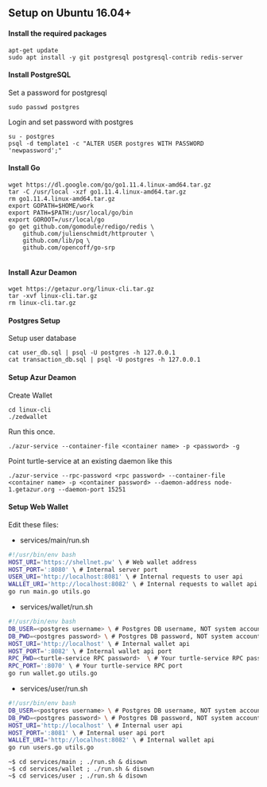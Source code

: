 
## Setup on Ubuntu 16.04+

#### Install the required packages

```
apt-get update
sudo apt install -y git postgresql postgresql-contrib redis-server	
```
#### Install PostgreSQL

Set a password for postgresql
```
sudo passwd postgres
```

Login and set password with postgres 
```
su - postgres
psql -d template1 -c "ALTER USER postgres WITH PASSWORD 'newpassword';"
```


#### Install Go

```
wget https://dl.google.com/go/go1.11.4.linux-amd64.tar.gz
tar -C /usr/local -xzf go1.11.4.linux-amd64.tar.gz
rm go1.11.4.linux-amd64.tar.gz
export GOPATH=$HOME/work
export PATH=$PATH:/usr/local/go/bin
export GOROOT=/usr/local/go
go get github.com/gomodule/redigo/redis \
	github.com/julienschmidt/httprouter \
	github.com/lib/pq \
	github.com/opencoff/go-srp
	
```

#### Install Azur Deamon
```
wget https://getazur.org/linux-cli.tar.gz
tar -xvf linux-cli.tar.gz
rm linux-cli.tar.gz
```

#### Postgres Setup

Setup user database  
```
cat user_db.sql | psql -U postgres -h 127.0.0.1
cat transaction_db.sql | psql -U postgres -h 127.0.0.1
```

#### Setup Azur Deamon

Create Wallet

```
cd linux-cli
./zedwallet
```


Run this once.
```
./azur-service --container-file <container name> -p <password> -g
```

Point turtle-service at an existing daemon like this
```
./azur-service --rpc-password <rpc password> --container-file <container name> -p <container password> --daemon-address node-1.getazur.org --daemon-port 15251
```


#### Setup Web Wallet

Edit these files:
* services/main/run.sh  
```bash
#!/usr/bin/env bash
HOST_URI='https://shellnet.pw' \ # Web wallet address
HOST_PORT=':8080' \ # Internal server port
USER_URI='http://localhost:8081' \ # Internal requests to user api
WALLET_URI='http://localhost:8082' \ # Internal requests to wallet api
go run main.go utils.go
```
* services/wallet/run.sh  
```bash
#!/usr/bin/env bash
DB_USER=<postgres username> \ # Postgres DB username, NOT system account username
DB_PWD=<postgres password> \ # Postgres DB password, NOT system account password
HOST_URI='http://localhost' \ # Internal wallet api
HOST_PORT=':8082' \ # Internal wallet api port
RPC_PWD=<turtle-service RPC password>  \ # Your turtle-service RPC password
RPC_PORT=':8070' \ # Your turtle-service RPC port
go run wallet.go utils.go
```
* services/user/run.sh  
```bash
#!/usr/bin/env bash
DB_USER=<postgres username> \ # Postgres DB username, NOT system account username
DB_PWD=<postgres password> \ # Postgres DB password, NOT system account password
HOST_URI='http://localhost' \ # Internal user api
HOST_PORT=':8081' \ # Internal user api port
WALLET_URI='http://localhost:8082' \ # Internal wallet api
go run users.go utils.go
```

`~$ cd services/main ; ./run.sh & disown`  
`~$ cd services/wallet ; ./run.sh & disown`  
`~$ cd services/user ; ./run.sh & disown` 
